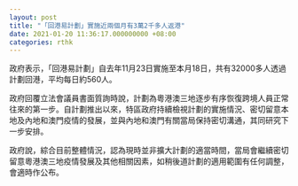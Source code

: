 ```yaml
---
layout: post
title: "「回港易計劃」實施近兩個月有3萬2千多人返港"
date: 2021-01-20 11:36:17.000000000 +08:00
categories: rthk
---
```


政府表示，「回港易計劃」自去年11月23日實施至本月18日，共有32000多人透過計劃回港，平均每日約560人。

政府回覆立法會議員書面質詢時說，計劃為粵港澳三地逐步有序恢復跨境人員正常往來的第一步。自計劃推出以來，特區政府持續檢視計劃的實施情況、密切留意本地及內地和澳門疫情的發展，並與內地和澳門有關當局保持密切溝通，其同研究下一步安排。

政府說，綜合目前整體情況，認為現時並非擴大計劃的適當時間，當局會繼續密切留意粵港澳三地疫情發展及其他相關因素，如稍後道計劃的適用範圍有任何調整，會適時作公布。
